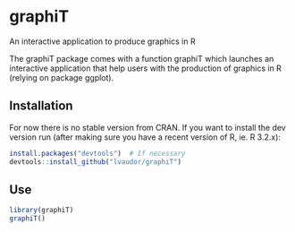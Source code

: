 # graphiT

An interactive application to produce graphics in R

The graphiT package comes with a function graphiT which launches an interactive application that help users with the production of graphics in R (relying on package ggplot).


## Installation

For now there is no stable version from CRAN. If you want to install the dev version run (after making sure you have a recent version of R, ie. R 3.2.x):
  
```r
install.packages("devtools")  # If necessary
devtools::install_github("lvaudor/graphiT")
```


## Use

```r
library(graphiT)
graphiT()
```